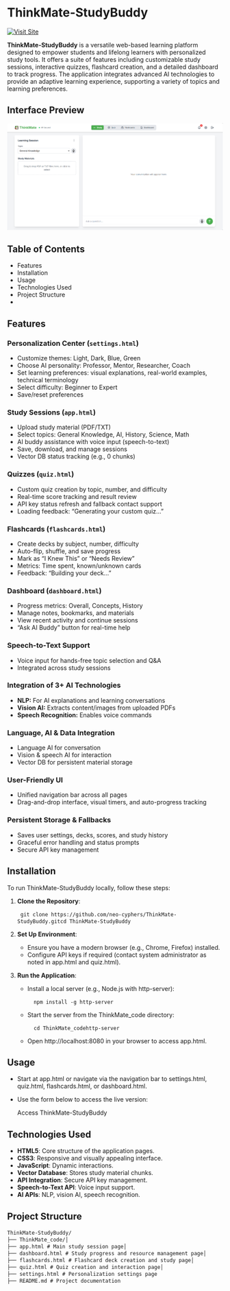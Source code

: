 # ThinkMate-StudyBuddy

[![Visit Site](https://img.shields.io/badge/Live%20Demo-Access-green?style=flat-square)](https://neo-cyphers.github.io/ThinkMate-StudyBuddy/ThinkMate_code/app.html)

**ThinkMate-StudyBuddy** is a versatile web-based learning platform designed to empower students and lifelong learners with personalized study tools. It offers a suite of features including customizable study sessions, interactive quizzes, flashcard creation, and a detailed dashboard to track progress. The application integrates advanced AI technologies to provide an adaptive learning experience, supporting a variety of topics and learning preferences.

## Interface Preview

![ThinkMate Interface Preview](assets/ThinkMate.png)

##  Table of Contents

- Features 
- Installation 
- Usage 
- Technologies Used 
- Project Structure
- 
##  Features

### Personalization Center (`settings.html`)

- Customize themes: Light, Dark, Blue, Green
- Choose AI personality: Professor, Mentor, Researcher, Coach
- Set learning preferences: visual explanations, real-world examples, technical terminology
- Select difficulty: Beginner to Expert
- Save/reset preferences

### Study Sessions (`app.html`)

- Upload study material (PDF/TXT)
- Select topics: General Knowledge, AI, History, Science, Math
- AI buddy assistance with voice input (speech-to-text)
- Save, download, and manage sessions
- Vector DB status tracking (e.g., 0 chunks)

### Quizzes (`quiz.html`)

- Custom quiz creation by topic, number, and difficulty
- Real-time score tracking and result review
- API key status refresh and fallback contact support
- Loading feedback: “Generating your custom quiz…”

### Flashcards (`flashcards.html`)

- Create decks by subject, number, difficulty
- Auto-flip, shuffle, and save progress
- Mark as “I Knew This” or “Needs Review”
- Metrics: Time spent, known/unknown cards
- Feedback: “Building your deck…”

### Dashboard (`dashboard.html`)

- Progress metrics: Overall, Concepts, History
- Manage notes, bookmarks, and materials
- View recent activity and continue sessions
- “Ask AI Buddy” button for real-time help

###  Speech-to-Text Support

- Voice input for hands-free topic selection and Q&A
- Integrated across study sessions

### Integration of 3+ AI Technologies

- **NLP:** For AI explanations and learning conversations  
- **Vision AI:** Extracts content/images from uploaded PDFs  
- **Speech Recognition:** Enables voice commands

### Language, AI & Data Integration

- Language AI for conversation
- Vision & speech AI for interaction
- Vector DB for persistent material storage

### User-Friendly UI

- Unified navigation bar across all pages
- Drag-and-drop interface, visual timers, and auto-progress tracking

### Persistent Storage & Fallbacks

- Saves user settings, decks, scores, and study history
- Graceful error handling and status prompts
- Secure API key management


## Installation

To run ThinkMate-StudyBuddy locally, follow these steps:

1. **Clone the Repository**:

        git clone https://github.com/neo-cyphers/ThinkMate-StudyBuddy.gitcd ThinkMate-StudyBuddy
2. **Set Up Environment**:

    - Ensure you have a modern browser (e.g., Chrome, Firefox) installed.
    - Configure API keys if required (contact system administrator as noted in app.html and quiz.html).
3. **Run the Application**:

    - Install a local server (e.g., Node.js with http-server):

            npm install -g http-server
    - Start the server from the ThinkMate\_code directory:

            cd ThinkMate_codehttp-server
    - Open http://localhost:8080 in your browser to access app.html.

## Usage

- Start at app.html or navigate via the navigation bar to settings.html, quiz.html, flashcards.html, or dashboard.html.
- Use the form below to access the live version:

    Access ThinkMate-StudyBuddy

## Technologies Used

- **HTML5**: Core structure of the application pages.
- **CSS3**: Responsive and visually appealing interface.
- **JavaScript**: Dynamic interactions.
- **Vector Database**: Stores study material chunks.
- **API Integration**: Secure API key management.
- **Speech-to-Text API**: Voice input support.
- **AI APIs**: NLP, vision AI, speech recognition.

## Project Structure

    ThinkMate-StudyBuddy/
    ├── ThinkMate_code/│ 
    ├── app.html # Main study session page│ 
    ├── dashboard.html # Study progress and resource management page│ 
    ├── flashcards.html # Flashcard deck creation and study page│ 
    ├── quiz.html # Quiz creation and interaction page│ 
    ├── settings.html # Personalization settings page
    ├── README.md # Project documentation
